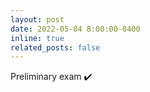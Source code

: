 ```yaml
---
layout: post
date: 2022-05-04 8:00:00-0400
inline: true
related_posts: false
---
```


Preliminary exam :heavy_check_mark:
